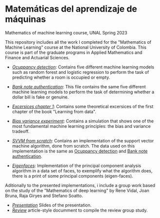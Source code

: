 # Matemáticas del aprendizaje de máquinas
Mathematics of machine learning course, UNAL Spring 2023


This repository includes all the work I completed for the "Mathematics of Machine Learning" course at the National University of Colombia. This course is part of the graduate programs in Applied Mathematics and Finance and Actuarial Sciences.


* [*Ocuppancy detection*](https://github.com/jdcarrascali/Matematicas-del-aprendizaje-de-maquinas/blob/main/Bank_note_authentication.ipynb): Contains five different machine learning models such as random forest and logistic regression to perform the task of predicting whether a room is occupied or empty.


* [*Bank note authentication*](https://github.com/jdcarrascali/Matematicas-del-aprendizaje-de-maquinas/blob/main/Bank_note_authentication.ipynb): This file contains  the same five different machine learning models to perform the task of determining whether a dollar bill is fake or genuine.

* [*Excersices chapter 1*](https://github.com/jdcarrascali/Matematicas-del-aprendizaje-de-maquinas/blob/main/Ejercicios_cap%C3%ADtulo1_Learning_from_data.ipynb): Contains some theoretical excersices of the first chapter of the book "Learning from data".

* [*Bias variance experiment*](https://github.com/jdcarrascali/Matematicas-del-aprendizaje-de-maquinas/blob/main/Bias_variance_experiment.ipynb): Contains a simulation that shows one of the most fundamental machine learning principles: the bias and variance tradeoff. 

* [*SVVM from scratch*](https://github.com/jdcarrascali/Matematicas-del-aprendizaje-de-maquinas/blob/main/SVM_from_scratch.ipynb): Contains an implementation of the support vector machine algorithm, done from scratch. The data used on this implementation is the same as [Ocuppancy detection](https://github.com/jdcarrascali/Matematicas-del-aprendizaje-de-maquinas/blob/main/Bank_note_authentication.ipynb) and [Bank note authentication](https://github.com/jdcarrascali/Matematicas-del-aprendizaje-de-maquinas/blob/main/Bank_note_authentication.ipynb).


* [*Eigenfaces*](https://github.com/jdcarrascali/Matematicas-del-aprendizaje-de-maquinas/blob/main/Eigen_faces.ipynb): Implementation of the principal component analysis algorithm in a data set of faces, to exemplify what the algorithm does, there is a print of some principal components (eigen-faces).

Aditionally to the presented implementations, i include a group work based on the study of the "Mathematics of deep learning" by Rene Vidal, Joan Bruna, Raja Giryes and Stefano Soatto.

* [*Presentation*](https://github.com/jdcarrascali/Matematicas-del-aprendizaje-de-maquinas/blob/main/Theoretical_article_presentation/Article%20_Presentation_slides.pdf)  Slides of the presentation.
* [*Review*](https://github.com/jdcarrascali/Matematicas-del-aprendizaje-de-maquinas/blob/main/Theoretical_article_presentation/%E2%80%9CMathematics%20of%20Deep%20Learning%E2%80%9D%20Review%3A%20Insights%20%26%20Analysis.pdf) article-style documment to compile the review group study.
